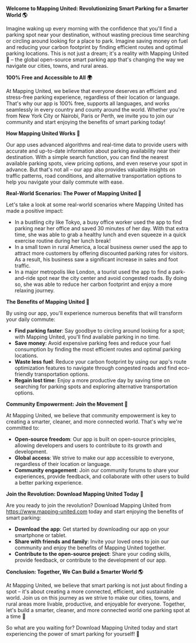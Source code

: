 **Welcome to Mapping United: Revolutionizing Smart Parking for a Smarter World 🌎**

Imagine waking up every morning with the confidence that you'll find a parking spot near your destination, without wasting precious time searching or circling around looking for a place to park. Imagine saving money on fuel and reducing your carbon footprint by finding efficient routes and optimal parking locations. This is not just a dream; it's a reality with Mapping United 🚀 – the global open-source smart parking app that's changing the way we navigate our cities, towns, and rural areas.

**100% Free and Accessible to All 🌍**

At Mapping United, we believe that everyone deserves an efficient and stress-free parking experience, regardless of their location or language. That's why our app is 100% free, supports all languages, and works seamlessly in every country and county around the world. Whether you're from New York City or Nairobi, Paris or Perth, we invite you to join our community and start enjoying the benefits of smart parking today!

**How Mapping United Works 🤔**

Our app uses advanced algorithms and real-time data to provide users with accurate and up-to-date information about parking availability near their destination. With a simple search function, you can find the nearest available parking spots, view pricing options, and even reserve your spot in advance. But that's not all – our app also provides valuable insights on traffic patterns, road conditions, and alternative transportation options to help you navigate your daily commute with ease.

**Real-World Scenarios: The Power of Mapping United 🌟**

Let's take a look at some real-world scenarios where Mapping United has made a positive impact:

* In a bustling city like Tokyo, a busy office worker used the app to find parking near her office and saved 30 minutes of her day. With that extra time, she was able to grab a healthy lunch and even squeeze in a quick exercise routine during her lunch break!
* In a small town in rural America, a local business owner used the app to attract more customers by offering discounted parking rates for visitors. As a result, his business saw a significant increase in sales and foot traffic.
* In a major metropolis like London, a tourist used the app to find a park-and-ride spot near the city center and avoid congested roads. By doing so, she was able to reduce her carbon footprint and enjoy a more relaxing journey.

**The Benefits of Mapping United 🌈**

By using our app, you'll experience numerous benefits that will transform your daily commute:

* **Find parking faster**: Say goodbye to circling around looking for a spot; with Mapping United, you'll find available parking in no time.
* **Save money**: Avoid expensive parking fees and reduce your fuel consumption by finding the most efficient routes and optimal parking locations.
* **Waste less fuel**: Reduce your carbon footprint by using our app's route optimization features to navigate through congested roads and find eco-friendly transportation options.
* **Regain lost time**: Enjoy a more productive day by saving time on searching for parking spots and exploring alternative transportation options.

**Community Empowerment: Join the Movement 🌈**

At Mapping United, we believe that community empowerment is key to creating a smarter, cleaner, and more connected world. That's why we're committed to:

* **Open-source freedom**: Our app is built on open-source principles, allowing developers and users to contribute to its growth and development.
* **Global access**: We strive to make our app accessible to everyone, regardless of their location or language.
* **Community engagement**: Join our community forums to share your experiences, provide feedback, and collaborate with other users to build a better parking experience.

**Join the Revolution: Download Mapping United Today 📲**

Are you ready to join the revolution? Download Mapping United from https://www.mapping-united.com today and start enjoying the benefits of smart parking:

* **Download the app**: Get started by downloading our app on your smartphone or tablet.
* **Share with friends and family**: Invite your loved ones to join our community and enjoy the benefits of Mapping United together.
* **Contribute to the open-source project**: Share your coding skills, provide feedback, or contribute to the development of our app.

**Conclusion: Together, We Can Build a Smarter World 🌎**

At Mapping United, we believe that smart parking is not just about finding a spot – it's about creating a more connected, efficient, and sustainable world. Join us on this journey as we strive to make our cities, towns, and rural areas more livable, productive, and enjoyable for everyone. Together, let's build a smarter, cleaner, and more connected world one parking spot at a time 🚀

So what are you waiting for? Download Mapping United today and start experiencing the power of smart parking for yourself! 📲